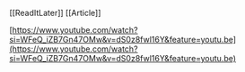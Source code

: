 [[ReadItLater]] [[Article]]

[https://www.youtube.com/watch?si=WFeQ_iZB7Gn47OMw&v=dS0z8fwl16Y&feature=youtu.be](https://www.youtube.com/watch?si=WFeQ_iZB7Gn47OMw&v=dS0z8fwl16Y&feature=youtu.be)